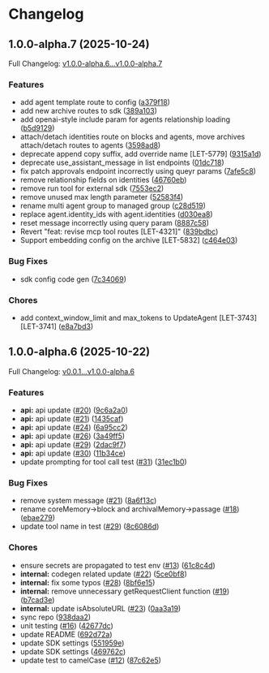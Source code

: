 # Changelog

## 1.0.0-alpha.7 (2025-10-24)

Full Changelog: [v1.0.0-alpha.6...v1.0.0-alpha.7](https://github.com/letta-ai/letta-node/compare/v1.0.0-alpha.6...v1.0.0-alpha.7)

### Features

* add agent template route to config ([a379f18](https://github.com/letta-ai/letta-node/commit/a379f189b301a71a7f229561327481ec9510ef93))
* add new archive routes to sdk ([389a103](https://github.com/letta-ai/letta-node/commit/389a103835dac6e45720e8c640c4f46050bb0320))
* add openai-style include param for agents relationship loading ([b5d9129](https://github.com/letta-ai/letta-node/commit/b5d91299de0444d848d9d340c1f4e97fcf99003c))
* attach/detach identities route on blocks and agents, move archives attach/detach routes to agents ([3598ad8](https://github.com/letta-ai/letta-node/commit/3598ad8be4b5ba0bc8a52d8804aa356e451fbbb8))
* deprecate append copy suffix, add override name [LET-5779] ([9315a1d](https://github.com/letta-ai/letta-node/commit/9315a1d1ce68b0dc3c569a0798dc57a03f9da945))
* deprecate use_assistant_message in list endpoints ([01dc718](https://github.com/letta-ai/letta-node/commit/01dc71801be25019afd1f78897f549e61b50fa83))
* fix patch approvals endpoint incorrectly using queyr params ([7afe5c8](https://github.com/letta-ai/letta-node/commit/7afe5c8f4e59ea35e227741de29656be9f8d7169))
* remove relationship fields on identities ([46760eb](https://github.com/letta-ai/letta-node/commit/46760ebf5f756ac46ad49fedcfaa6376aa765990))
* remove run tool for external sdk ([7553ec2](https://github.com/letta-ai/letta-node/commit/7553ec211dec69ff9c65492f2810abd5d165c322))
* remove unused max length parameter ([52583f4](https://github.com/letta-ai/letta-node/commit/52583f440712308078b2a7df068500f056ed153c))
* rename multi agent group to managed group ([c28d519](https://github.com/letta-ai/letta-node/commit/c28d5193c93e5388ec9ca439e9fbfda0ac9a14b3))
* replace agent.identity_ids with agent.identities ([d030ea8](https://github.com/letta-ai/letta-node/commit/d030ea82e6e23c691c60bc47268e50db1a02b3ad))
* reset message incorrectly using query param ([8887c58](https://github.com/letta-ai/letta-node/commit/8887c5802c50f782562572c650d8b7ffcc0d9fa6))
* Revert "feat: revise mcp tool routes [LET-4321]" ([839bdbc](https://github.com/letta-ai/letta-node/commit/839bdbcb891119452b16554bb58737c6bb3ccefe))
* Support embedding config on the archive [LET-5832] ([c464e03](https://github.com/letta-ai/letta-node/commit/c464e035785567695f998d18c661b1cfb4a35ed0))


### Bug Fixes

* sdk config code gen ([7c34069](https://github.com/letta-ai/letta-node/commit/7c340694b03d629e1a70081ff392440c30c59023))


### Chores

* add context_window_limit and max_tokens to UpdateAgent [LET-3743] [LET-3741] ([e8a7bd3](https://github.com/letta-ai/letta-node/commit/e8a7bd347e8973beefcf467b8da6532b39f74aa1))

## 1.0.0-alpha.6 (2025-10-22)

Full Changelog: [v0.0.1...v1.0.0-alpha.6](https://github.com/letta-ai/letta-node/compare/v0.0.1...v1.0.0-alpha.6)

### Features

* **api:** api update ([#20](https://github.com/letta-ai/letta-node/issues/20)) ([9c6a2a0](https://github.com/letta-ai/letta-node/commit/9c6a2a062121c4859ba0178bc447cbc22249c578))
* **api:** api update ([#21](https://github.com/letta-ai/letta-node/issues/21)) ([1435caf](https://github.com/letta-ai/letta-node/commit/1435cafb5029fdface86014011c49116167521f6))
* **api:** api update ([#24](https://github.com/letta-ai/letta-node/issues/24)) ([6a95cc2](https://github.com/letta-ai/letta-node/commit/6a95cc295c316aaa4c7b0ed9814d824e848e0bb5))
* **api:** api update ([#26](https://github.com/letta-ai/letta-node/issues/26)) ([3a49ff5](https://github.com/letta-ai/letta-node/commit/3a49ff599ad1e6d13911deede4072b5d85b1f0eb))
* **api:** api update ([#29](https://github.com/letta-ai/letta-node/issues/29)) ([2dac9f7](https://github.com/letta-ai/letta-node/commit/2dac9f7d56698a16448ad177558687c4283652d3))
* **api:** api update ([#30](https://github.com/letta-ai/letta-node/issues/30)) ([11b34ce](https://github.com/letta-ai/letta-node/commit/11b34ce4a4dfabd732e997110efa8dc3b92bb7bb))
* update prompting for tool call test ([#31](https://github.com/letta-ai/letta-node/issues/31)) ([31ec1b0](https://github.com/letta-ai/letta-node/commit/31ec1b0ed11b67c7bf34188ca4c17929bc8b1b3a))


### Bug Fixes

* remove system message ([#21](https://github.com/letta-ai/letta-node/issues/21)) ([8a6f13c](https://github.com/letta-ai/letta-node/commit/8a6f13c2d16896693247a97a78425434bec76338))
* rename coreMemory-&gt;block and archivalMemory->passage ([#18](https://github.com/letta-ai/letta-node/issues/18)) ([ebae279](https://github.com/letta-ai/letta-node/commit/ebae2797e1e502681367d639c87b5663be92aace))
* update tool name in test ([#29](https://github.com/letta-ai/letta-node/issues/29)) ([8c6086d](https://github.com/letta-ai/letta-node/commit/8c6086d628026fed19d870fc77f1abe00f6968aa))


### Chores

* ensure secrets are propagated to test env ([#13](https://github.com/letta-ai/letta-node/issues/13)) ([61c8c4d](https://github.com/letta-ai/letta-node/commit/61c8c4d25bfb10173988664b85a0d8ee956293e7))
* **internal:** codegen related update ([#22](https://github.com/letta-ai/letta-node/issues/22)) ([5ce0bf8](https://github.com/letta-ai/letta-node/commit/5ce0bf8ce2a94826a094070bd3762a1efd39f273))
* **internal:** fix some typos ([#28](https://github.com/letta-ai/letta-node/issues/28)) ([8bf6e15](https://github.com/letta-ai/letta-node/commit/8bf6e154e172d094735f7d17b2f73be72abb1513))
* **internal:** remove unnecessary getRequestClient function ([#19](https://github.com/letta-ai/letta-node/issues/19)) ([b7cad3e](https://github.com/letta-ai/letta-node/commit/b7cad3eeaa6ebaaf5d1e85c275d3eb6215f2a275))
* **internal:** update isAbsoluteURL ([#23](https://github.com/letta-ai/letta-node/issues/23)) ([0aa3a19](https://github.com/letta-ai/letta-node/commit/0aa3a19721dab4e793eb21613853baf980bc9e6a))
* sync repo ([938daa2](https://github.com/letta-ai/letta-node/commit/938daa2b3f77f7437210c93459de106303b69035))
* unit testing ([#16](https://github.com/letta-ai/letta-node/issues/16)) ([42677dc](https://github.com/letta-ai/letta-node/commit/42677dcb7bc13658f9da92d828f6b57937b57848))
* update README ([692d72a](https://github.com/letta-ai/letta-node/commit/692d72a56aedc3f51d54e5157358e61645bfc6b3))
* update SDK settings ([551959e](https://github.com/letta-ai/letta-node/commit/551959e73dca1b5105a10a990ecda80a2cff8304))
* update SDK settings ([469762c](https://github.com/letta-ai/letta-node/commit/469762c5bb6828511b3cda1f4d7447053bdaa086))
* update test to camelCase ([#12](https://github.com/letta-ai/letta-node/issues/12)) ([87c62e5](https://github.com/letta-ai/letta-node/commit/87c62e5e18f3d9984c13f95ca809cdf5cae166c4))
